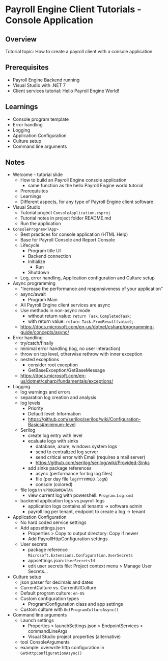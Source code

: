 # Payroll Engine Client Tutorials - Console Application

## Overview
Tutorial topic: How to create a payroll client with a console application

## Prerequisites
- Payroll Engine Backend running
- Visual Studio with .NET 7
- Client services tutorial: Hello Payroll Engine World!

## Learnings
- Console program template
- Error handling
- Logging
- Application Configuration
- Culture setup
- Command line arguments

## Notes
- Welcome - tutorial slide
	- How to build an Payroll Engine console application
		- same function as the hello Payroll Engine world tutorial
	- Prerequisites
	- Learnings
	- Different aspects, for any type of Payroll Engine client software
- Visual Studio
	- Tutorial project `ConsoleApplication.csproj`
	- Tutorial notes in project folder README.md
	- Run the application
- `ConsoleProgram<TApp>`
	- Best practices for console application (HTML Help)
	- Base for Payroll Console and Report Console
	- Lifecycle
		- Program title UI
		- Backend connection
		- Initialize
			- Run
		- Shutdown
	- Log, error handling, Application configuration and Culture setup
- Async programming
	- "Increase the performance and responsiveness of your application"
	- async/await
		- Program Main
	- All Payroll Engine client services are async
	- Use methods in non-async mode
		- without return value: `return Task.CompletedTask`;
		- with return value: `return Task.FromResult(value)`;
	- https://docs.microsoft.com/en-us/dotnet/csharp/programming-guide/concepts/async/
- Error handling
	- try/catch/finally
	- minimal error handling (log, no user interaction)
	- throw on top level, otherwise rethrow with inner exception
	- nested exceptions
		- consider root exception
		- GetBaseException/GetBaseMessage
	- https://docs.microsoft.com/en-us/dotnet/csharp/fundamentals/exceptions/
- Logging
	- log warnings and errors
	- separation log creation and analysis
	- log levels
		- Priority
		- Default level: Information
		- https://github.com/serilog/serilog/wiki/Configuration-Basics#minimum-level
	- Serilog
		- create log entry with level
		- ecaluate logs with sinks
			- database, azure, windows system logs
			- send to centralized log server
			- send critical error with Email (requires a mail server)
			- https://github.com/serilog/serilog/wiki/Provided-Sinks
		- add sinks package references
			- async (performance for big log files)
			- file (per day file `logYYYYMMDD.logN`)
			- console (colored)
	- file logs in `%PROGRAMDATA%`
		- view current log with powershell: `Program.Log.cmd`
	- backend application logs vs payroll logs
		- application logs contains all tenants -> software admin
		- payroll log per tenant, endpoint to create a log -> tenant
- Application Configuration
	- No hard coded service settings
	- Add appsettings.json
		- Properties > Copy to output directory: Copy if newer
		- Add PayrollHttpConfiguration settings
	- User secrets
		- package reference `Microsoft.Extensions.Configuration.UserSecrets`
		- appsettings.json: `UserSecretsId`
		- edit user secrets file: Project context menu > Manage User Secrets...
- Culture setup
	- json parser for decimals and dates
	- CurrentCulture vs. CurrentUICulture
	- Default program culture: `en-US`
	- Custom configuration types
		- ProgramConfiguration class and app settings
	- Custom culture with `GetProgramCultureAsync()`
- Command line arguments
	- Launch settings
		- Properties > launchSettings.json > EndpointServices > commandLineArgs
		- Visual Studio project properties (alternative)
	- tool ConsoleArguments
	- example: overwrite http configuration in `GetHttpConfigurationAsync()`
